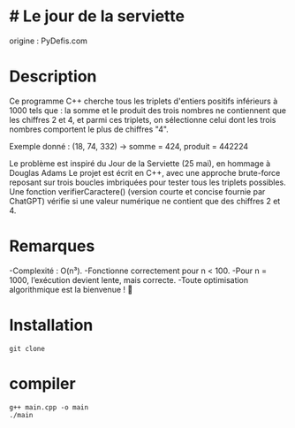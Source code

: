  # # Le jour de la serviette 

 origine : PyDefis.com 
 # Description 
 Ce programme C++ cherche tous les triplets d'entiers positifs inférieurs à 1000 tels que :
 la somme et le produit des trois nombres ne contiennent que les chiffres 2 et 4,
 et parmi ces triplets, on sélectionne celui dont les trois nombres comportent le plus de chiffres "4".

Exemple donné :
(18, 74, 332) → somme = 424, produit = 442224

Le problème est inspiré du Jour de la Serviette (25 mai), en hommage à Douglas Adams
Le projet est écrit en C++, avec une approche brute-force reposant sur trois boucles imbriquées pour tester tous les triplets possibles.
Une fonction verifierCaractere() (version courte et concise fournie par ChatGPT) vérifie si une valeur numérique ne contient que des chiffres 2 et 4.
# Remarques 
-Complexité : O(n³).
-Fonctionne correctement pour n < 100.
-Pour n = 1000, l’exécution devient lente, mais correcte.
-Toute optimisation algorithmique est la bienvenue ! 🚀

 # Installation 
```
git clone
```
# compiler 
```
g++ main.cpp -o main
./main
```



 
